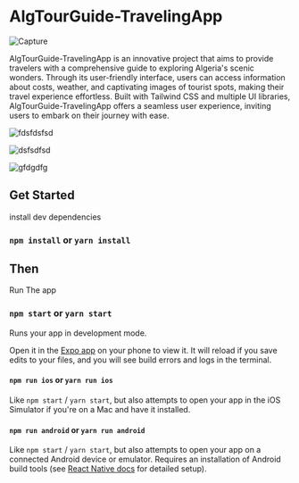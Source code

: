 # AlgTourGuide-TravelingApp

![Capture](https://github.com/daha40/AlgTourGuide-TravelingApp/assets/64675525/da6f1e78-7373-4aa7-b8b6-1cbf378528ba)





AlgTourGuide-TravelingApp is an innovative project that aims to provide travelers with a comprehensive guide to exploring Algeria's scenic wonders. Through its user-friendly interface, users can access information about costs, weather, and captivating images of tourist spots, making their travel experience effortless. Built with Tailwind CSS and multiple UI libraries, AlgTourGuide-TravelingApp offers a seamless user experience, inviting users to embark on their journey with ease.



![fdsfdsfsd](https://github.com/daha40/AlgTourGuide-TravelingApp/assets/64675525/ca605cfb-95ca-491d-a98c-d9a4144ac727)



![dsfsdfsd](https://github.com/daha40/AlgTourGuide-TravelingApp/assets/64675525/a3aaee42-e181-4402-a4a0-4401f5cb5e9b)



![gfdgdfg](https://github.com/daha40/AlgTourGuide-TravelingApp/assets/64675525/74d42cd5-339b-4cf7-aa60-aa967dcb6ff3)




## Get Started

install dev dependencies

### `npm install` or `yarn install`

## Then

Run The app

### `npm start` or `yarn start`

Runs your app in development mode.

Open it in the [Expo app](https://expo.io) on your phone to view it. It will reload if you save edits to your files, and you will see build errors and logs in the terminal.

#### `npm run ios` or `yarn run ios`

Like `npm start` / `yarn start`, but also attempts to open your app in the iOS Simulator if you're on a Mac and have it installed.

#### `npm run android` or `yarn run android`

Like `npm start` / `yarn start`, but also attempts to open your app on a connected Android device or emulator. Requires an installation of Android build tools (see [React Native docs](https://facebook.github.io/react-native/docs/getting-started.html) for detailed setup).

